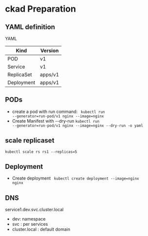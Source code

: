 # ckad Preparation

## YAML definition

YAML


Kind	| Version
--- | ---
POD	| v1
Service | v1
ReplicaSet | apps/v1
Deployment | apps/v1

## PODs
   - create a pod with run command: 
      <code> kubectl run --generator=run-pod/v1 nginx --image=nginx</code>
   - Create Manifest with --dry-run
   <code>kubectl run --generator=run-pod/v1 nginx --image=nginx --dry-run -o yaml</code>
   

## scale replicaset
 <code>kubectl scale rs rs1 --replicas=5</code>

## Deployment
  - Create deployment 
  <code> kubectl create deployment --image=nginx nginx</code>
## DNS
  service1.dev.svc.cluster.local 
  - dev: namespace
  - svc : per services
  - cluster.local : default domain
